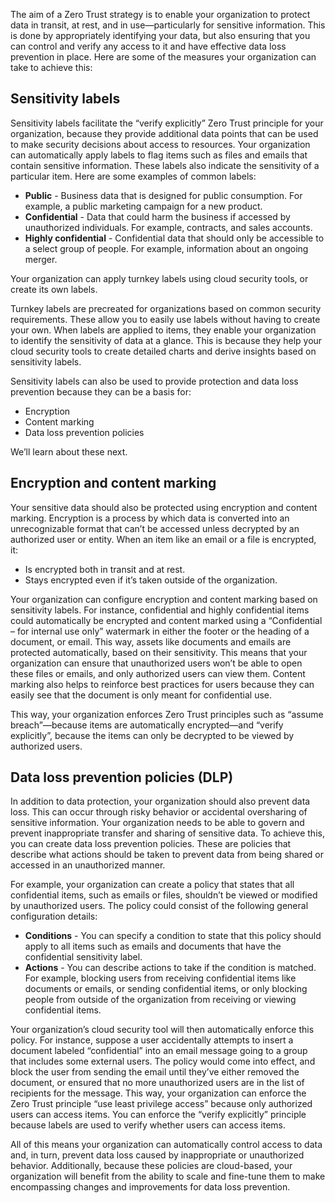 The aim of a Zero Trust strategy is to enable your organization to protect data in transit, at rest, and in use—particularly for sensitive information. This is done by appropriately identifying your data, but also ensuring that you can control and verify any access to it and have effective data loss prevention in place. Here are some of the measures your organization can take to achieve this:

## Sensitivity labels

Sensitivity labels facilitate the “verify explicitly” Zero Trust principle for your organization, because they provide additional data points that can be used to make security decisions about access to resources. Your organization can automatically apply labels to flag items such as files and emails that contain sensitive information. These labels also indicate the sensitivity of a particular item. Here are some examples of common labels:

- **Public** - Business data that is designed for public consumption. For example, a public marketing campaign for a new product.
- **Confidential** - Data that could harm the business if accessed by unauthorized individuals. For example, contracts, and sales accounts.
- **Highly confidential** - Confidential data that should only be accessible to a select group of people. For example, information about an ongoing merger.

Your organization can apply turnkey labels using cloud security tools, or create its own labels.

Turnkey labels are precreated for organizations based on common security requirements. These allow you to easily use labels without having to create your own. When labels are applied to items, they enable your organization to identify the sensitivity of data at a glance. This is because they help your cloud security tools to create detailed charts and derive insights based on sensitivity labels.

Sensitivity labels can also be used to provide protection and data loss prevention because they can be a basis for:

- Encryption
- Content marking
- Data loss prevention policies

We’ll learn about these next.

## Encryption and content marking

Your sensitive data should also be protected using encryption and content marking. Encryption is a process by which data is converted into an unrecognizable format that can’t be accessed unless decrypted by an authorized user or entity. When an item like an email or a file is encrypted, it:

- Is encrypted both in transit and at rest.
- Stays encrypted even if it’s taken outside of the organization.

Your organization can configure encryption and content marking based on sensitivity labels. For instance, confidential and highly confidential items could automatically be encrypted and content marked using a “Confidential – for internal use only” watermark in either the footer or the heading of a document, or email. This way, assets like documents and emails are protected automatically, based on their sensitivity. This means that your organization can ensure that unauthorized users won’t be able to open these files or emails, and only authorized users can view them. Content marking also helps to reinforce best practices for users because they can easily see that the document is only meant for confidential use.

This way, your organization enforces Zero Trust principles such as “assume breach”—because items are automatically encrypted—and “verify explicitly”, because the items can only be decrypted to be viewed by authorized users.

## Data loss prevention policies (DLP)

In addition to data protection, your organization should also prevent data loss. This can occur through risky behavior or accidental oversharing of sensitive information. Your organization needs to be able to govern and prevent inappropriate transfer and sharing of sensitive data. To achieve this, you can create data loss prevention policies. These are policies that describe what actions should be taken to prevent data from being shared or accessed in an unauthorized manner.

For example, your organization can create a policy that states that all confidential items, such as emails or files, shouldn’t be viewed or modified by unauthorized users. The policy could consist of the following general configuration details:

- **Conditions** - You can specify a condition to state that this policy should apply to all items such as emails and documents that have the confidential sensitivity label.
- **Actions** - You can describe actions to take if the condition is matched. For example, blocking users from receiving confidential items like documents or emails, or sending confidential items, or only blocking people from outside of the organization from receiving or viewing confidential items.

Your organization’s cloud security tool will then automatically enforce this policy. For instance, suppose a user accidentally attempts to insert a document labeled “confidential” into an email message going to a group that includes some external users. The policy would come into effect, and block the user from sending the email until they’ve either removed the document, or ensured that no more unauthorized users are in the list of recipients for the message. This way, your organization can enforce the Zero Trust principle “use least privilege access” because only authorized users can access items. You can enforce the “verify explicitly” principle because labels are used  to verify whether users can access items.

All of this means your organization can automatically control access to data and, in turn, prevent data loss caused by inappropriate or unauthorized behavior.  Additionally, because these policies are cloud-based, your organization will benefit from the ability to scale and fine-tune them to make encompassing changes and improvements for data loss prevention.
